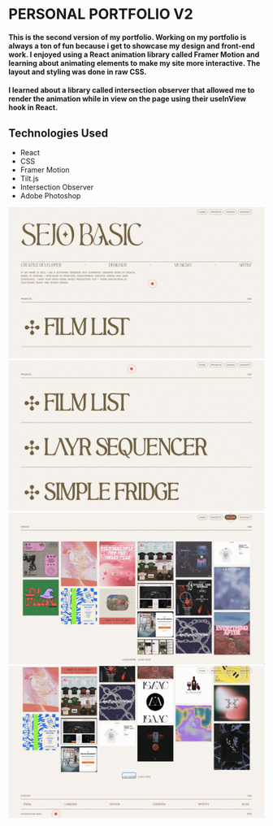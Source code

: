 # PERSONAL PORTFOLIO V2

#### This is the second version of my portfolio. Working on my portfolio is always a ton of fun because i get to showcase my design and front-end work. I enjoyed using a React animation library called Framer Motion and learning about animating elements to make my site more interactive. The layout and styling was done in raw CSS.
#### I learned about a library called intersection observer that allowed me to render the animation while in view on the page using their useInView hook in React.

## Technologies Used

- React
- CSS
- Framer Motion
- Tilt.js
- Intersection Observer
- Adobe Photoshop

<img  alt="display" src="./public/display1.png">
<img  alt="display" src="./public/display2.png">
<img  alt="display" src="./public/display3.png">
<img  alt="display" src="./public/display4.png">